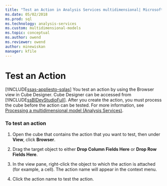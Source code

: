 ```yaml
---
title: "Test an Action in Analysis Services multidimensional| Microsoft Docs"
ms.date: 05/02/2018
ms.prod: sql
ms.technology: analysis-services
ms.custom: multidimensional-models
ms.topic: conceptual
ms.author: owend
ms.reviewer: owend
author: minewiskan
manager: kfile
---
```

# Test an Action
[!INCLUDE[ssas-appliesto-sqlas](../../includes/ssas-appliesto-sqlas.md)]
  You test an action by using the Browser view in Cube Designer. Cube Designer can be accessed from [!INCLUDE[ssBIDevStudioFull](../../includes/ssbidevstudiofull-md.md)]. After you create the action, you must process the cube before the action can be tested. For more information, see [Processing a multidimensional model &#40;Analysis Services&#41;](../../analysis-services/multidimensional-models/processing-a-multidimensional-model-analysis-services.md).  
  
### To test an action  
  
1.  Open the cube that contains the action that you want to test, then under **View**, click **Browser**.  
  
2.  Drag the target object to either **Drop Column Fields Here** or **Drop Row Fields Here**.  
  
3.  In the view pane, right-click the object to which the action is attached (for example, a cell). The action name will appear in the context menu.  
  
4.  Click the action name to test the action.  
  
  

